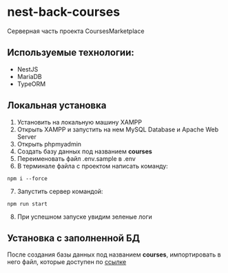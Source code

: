 # nest-back-courses
Серверная часть проекта CoursesMarketplace

## Используемые технологии:
- NestJS
- MariaDB
- TypeORM

## Локальная установка
1. Установить на локальную машину XAMPP
2. Открыть XAMPP и запустить на нем MySQL Database и Apache Web Server
3. Открыть phpmyadmin
4. Создать базу данных под названием **courses**
5. Переименовать файл .env.sample в .env
6. В терминале файла с проектом написать команду:
```
npm i --force
```
7. Запустить сервер командой:
```
npm run start
```
8. При успешном запуске увидим зеленые логи

## Установка с заполненной БД
После создания базы данных под названием **courses**, импортировать в него файл, которые доступен по [ссылке](https://cloud.mail.ru/public/TchL/jYKNhU7RQ)